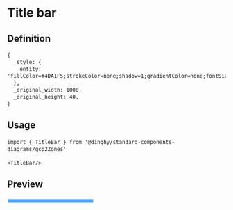 # Title bar

## Definition

```
{
  _style: { 
    entity: 'fillColor=#4DA1F5;strokeColor=none;shadow=1;gradientColor=none;fontSize=14;align=left;spacingLeft=50;fontColor=#ffffff;whiteSpace=wrap;html=1;',
  },
  _original_width: 1000,
  _original_height: 40,
}
```

## Usage

```
import { TitleBar } from '@dinghy/standard-components-diagrams/gcp2Zones'

<TitleBar/>
```

## Preview

<img src="./title-bar.png" width="200"/>
